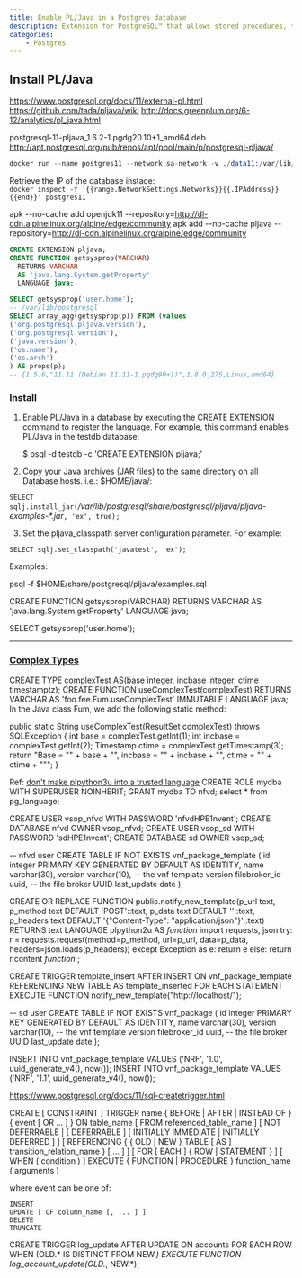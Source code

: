 ```yaml
---
title: Enable PL/Java in a Postgres database
description: Extension for PostgreSQL™ that allows stored procedures, triggers, and functions to be written in the Java™ language and executed in the backend.
categories: 
    - Postgres
---
```


## Install PL/Java

https://www.postgresql.org/docs/11/external-pl.html
https://github.com/tada/pljava/wiki
http://docs.greenplum.org/6-12/analytics/pl_java.html

postgresql-11-pljava_1.6.2-1.pgdg20.10+1_amd64.deb
http://apt.postgresql.org/pub/repos/apt/pool/main/p/postgresql-pljava/

```s
docker run --name postgres11 --network sa-network -v ./data11:/var/lib/postgresql/data -e POSTGRES_USER=poc -e POSTGRES_PASSWORD=mysecretpassword -p 5444:5432 -d postgres:11.11
```

Retrieve the IP of the database instace:  
`docker inspect -f '{{range.NetworkSettings.Networks}}{{.IPAddress}}{{end}}' postgres11`


apk --no-cache add openjdk11 --repository=http://dl-cdn.alpinelinux.org/alpine/edge/community
apk add --no-cache pljava --repository=http://dl-cdn.alpinelinux.org/alpine/edge/community

```sql
CREATE EXTENSION pljava;
CREATE FUNCTION getsysprop(VARCHAR)
  RETURNS VARCHAR
  AS 'java.lang.System.getProperty'
  LANGUAGE java;

SELECT getsysprop('user.home');
-- /var/lib/postgresql
SELECT array_agg(getsysprop(p)) FROM (values
('org.postgresql.pljava.version'),
('org.postgresql.version'),
('java.version'),
('os.name'),
('os.arch')
) AS props(p);
-- {1.5.6,"11.11 (Debian 11.11-1.pgdg90+1)",1.8.0_275,Linux,amd64}
```

### Install

1. Enable PL/Java in a database by executing the CREATE EXTENSION command to register the language. For example, this command enables PL/Java in the testdb database:

    $ psql -d testdb -c 'CREATE EXTENSION pljava;'

2. Copy your Java archives (JAR files) to the same directory on all Database hosts. i.e.: $HOME/java/:

`SELECT sqlj.install_jar(`_/var/lib/postgresql/share/postgresql/pljava/pljava-examples-*.jar_`, 'ex', true);`

3. Set the pljava_classpath server configuration parameter. For example:

`SELECT sqlj.set_classpath('javatest', 'ex');`

Examples:

psql -f $HOME/share/postgresql/pljava/examples.sql


CREATE FUNCTION getsysprop(VARCHAR)
  RETURNS VARCHAR
  AS 'java.lang.System.getProperty'
  LANGUAGE java;

SELECT getsysprop('user.home');


------------------

### [Complex Types](http://docs.greenplum.org/6-12/analytics/pl_java.html#topic17)


CREATE TYPE complexTest
  AS(base integer, incbase integer, ctime timestamptz);
CREATE FUNCTION useComplexTest(complexTest)
  RETURNS VARCHAR
  AS 'foo.fee.Fum.useComplexTest'
  IMMUTABLE LANGUAGE java;
In the Java class Fum, we add the following static method:

public static String useComplexTest(ResultSet complexTest)
throws SQLException
{
  int base = complexTest.getInt(1);
  int incbase = complexTest.getInt(2);
  Timestamp ctime = complexTest.getTimestamp(3);
  return "Base = \"" + base +
    "\", incbase = \"" + incbase +
    "\", ctime = \"" + ctime + "\"";
}




Ref: [don't make plpython3u into a trusted language](https://dba.stackexchange.com/a/37342)
CREATE ROLE mydba WITH SUPERUSER NOINHERIT;
GRANT mydba TO nfvd;
select * from pg_language;

CREATE USER vsop_nfvd WITH PASSWORD 'nfvdHPE1nvent';
CREATE DATABASE nfvd OWNER vsop_nfvd;
CREATE USER vsop_sd WITH PASSWORD 'sdHPE1nvent';
CREATE DATABASE sd OWNER vsop_sd;

-- nfvd user
CREATE TABLE IF NOT EXISTS vnf_package_template (
    id              integer PRIMARY KEY GENERATED BY DEFAULT AS IDENTITY,
    name            varchar(30),
    version         varchar(10),        -- the vnf template version
    filebroker_id   uuid,               -- the file broker UUID
    last_update     date
);



CREATE OR REPLACE FUNCTION public.notify_new_template(p_url text, p_method text DEFAULT 'POST'::text, p_data text DEFAULT ''::text, p_headers text DEFAULT '{"Content-Type": "application/json"}'::text)
 RETURNS text
 LANGUAGE plpython2u
AS $function$
    import requests, json
    try:
        r = requests.request(method=p_method, url=p_url, data=p_data, headers=json.loads(p_headers))
    except Exception as e:
        return e
    else:
        return r.content
$function$
;

CREATE TRIGGER template_insert
    AFTER INSERT ON vnf_package_template
    REFERENCING NEW TABLE AS template_inserted
    FOR EACH STATEMENT
    EXECUTE FUNCTION notify_new_template("http://localhost/");
    

-- sd user
CREATE TABLE IF NOT EXISTS vnf_package (
    id              integer PRIMARY KEY GENERATED BY DEFAULT AS IDENTITY,
    name            varchar(30),
    version         varchar(10),        -- the vnf template version
    filebroker_id   uuid,               -- the file broker UUID
    last_update     date
);

INSERT INTO vnf_package_template 
    VALUES ('NRF', '1.0', uuid_generate_v4(), now());
INSERT INTO vnf_package_template 
    VALUES ('NRF', '1.1', uuid_generate_v4(), now());


https://www.postgresql.org/docs/11/sql-createtrigger.html

CREATE [ CONSTRAINT ] TRIGGER name { BEFORE | AFTER | INSTEAD OF } { event [ OR ... ] }
    ON table_name
    [ FROM referenced_table_name ]
    [ NOT DEFERRABLE | [ DEFERRABLE ] [ INITIALLY IMMEDIATE | INITIALLY DEFERRED ] ]
    [ REFERENCING { { OLD | NEW } TABLE [ AS ] transition_relation_name } [ ... ] ]
    [ FOR [ EACH ] { ROW | STATEMENT } ]
    [ WHEN ( condition ) ]
    EXECUTE { FUNCTION | PROCEDURE } function_name ( arguments )

where event can be one of:

    INSERT
    UPDATE [ OF column_name [, ... ] ]
    DELETE
    TRUNCATE


CREATE TRIGGER log_update
    AFTER UPDATE ON accounts
    FOR EACH ROW
    WHEN (OLD.* IS DISTINCT FROM NEW.*)
    EXECUTE FUNCTION log_account_update(OLD.*, NEW.*);





